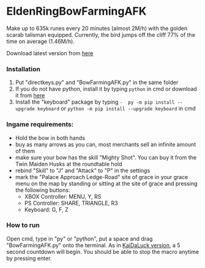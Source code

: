 # EldenRingBowFarmingAFK

Make up to 635k runes every 20 minutes (almost 2M/h) with the golden scarab talisman equipped.
Currently, the bird jumps off the cliff 77% of the time on average (1.46M/h).

Download latest version from [here](https://github.com/atturk/EldenRingBowFarming/releases/tag/v3.0)

### Installation

1) Put "directkeys.py" and "BowFarmingAFK.py" in the same folder
2) If you do not have python, install it by typing `python` in cmd or download it from [here](https://www.python.org/downloads/)
3) Install the "keyboard" package by typing `-  py -m pip install --upgrade keyboard` or `python -m pip install --upgrade keyboard` in cmd


### Ingame requirements:
- Hold the bow in both hands
- buy as many arrows as you can, most merchants sell an infinite amount of them
- make sure your bow has the skill "Mighty Shot". You can buy it from the Twin Maiden Husks at the roundtable hold
- rebind "Skill" to "J" and "Attack" to "P" in the settings
- mark the "Palace Approach Ledge-Road" site of grace in your grace menu on the map by standing or sitting at the site of grace and pressing the following buttons:
  - XBOX Controller: MENU, Y, RS
  - PS Controller: SHARE, TRIANGLE, R3
  - Keyboard: G, F, Z

### How to run

Open cmd, type in "py" or "python", put a space and drag "BowFarmingAFK.py" onto the terminal.
As in [KaiDaLuck version](https://github.com/KaiDaLuck/EldenRingFarming), a 5 second countdown will begin. 
You should be able to stop the macro anytime by pressing enter.
